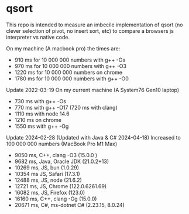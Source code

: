 # qsort
This repo is intended to measure an imbecile implementation of qsort (no clever selection of pivot, no insert sort, etc) to compare a browsers js interpreter vs native code.

On my machine (A macbook pro) the times are:
* 910 ms for 10 000 000 numbers with g++ -Os
* 970 ms for 10 000 000 numbers with g++ -O3
* 1220 ms for 10 000 000 numbers on chrome
* 1780 ms for 10 000 000 numbers with g++ -O0

Update 2022-03-19
On my current machine (A System76 Gen10 laptop)
* 730 ms with g++ -Os
* 770 ms with g++ -O17 (720 ms with clang)
* 1110 ms with node 14.6
* 1210 ms on chrome
* 1550 ms with g++ -Og

Update 2024-02-28 (Updated with Java & C# 2024-04-18)
Increased to 100 000 000 numbers (MacBook Pro M1 Max)
* 9050 ms, C++, clang -O3 (15.0.0 )
* 9682 ms, Java, Oracle JDK (21.0.2+13)
* 10269 ms, JS, bun (1.0.29)
* 10354 ms JS, Safari (17.3.1) 
* 12488 ms, JS, node (21.6.2)
* 12721 ms, JS, Chrome (122.0.6261.69)
* 16082 ms, JS, Firefox (123.0)
* 16160 ms, C++, clang -Og (15.0.0)
* 20671 ms, C#, ms-dotnet C# (2.23.15, 8.0.24)
